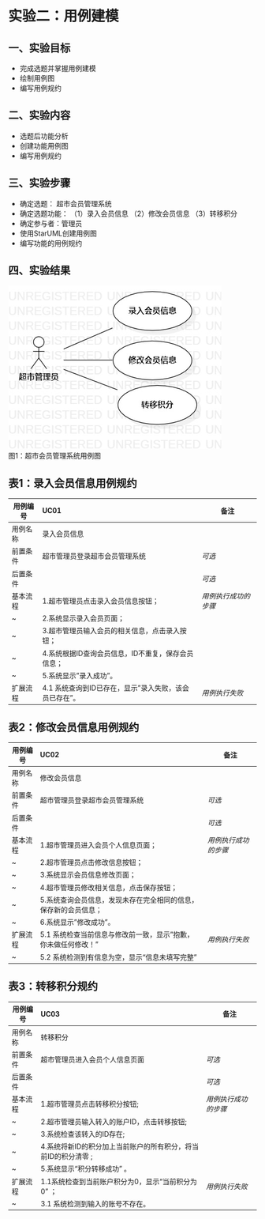 # 实验二：用例建模

## 一、实验目标

- 完成选题并掌握用例建模
- 绘制用例图
- 编写用例规约
## 二、实验内容

- 选题后功能分析
- 创建功能用例图
- 编写用例规约

## 三、实验步骤

- 确定选题： 超市会员管理系统
- 确定选题功能：
  （1）录入会员信息
  （2）修改会员信息
  （3）转移积分
- 确定参与者：管理员
- 使用StarUML创建用例图
- 编写功能的用例规约

## 四、实验结果

![超市会员管理系统用例图](./Lab2_UseCase.jpg)  
图1：超市会员管理系统用例图

## 表1：录入会员信息用例规约  

用例编号  | UC01 | 备注  
-|:-|-  
用例名称  |录入会员信息  |   
前置条件  |超市管理员登录超市会员管理系统     | *可选*   
后置条件  |     | *可选*   
基本流程  | 1.超市管理员点击录入会员信息按钮；  |*用例执行成功的步骤*    
~| 2.系统显示录入会员页面；  |   
~| 3.超市管理员输入会员的相关信息，点击录入按钮；  |   
~| 4.系统根据ID查询会员信息，ID不重复，保存会员信息；   |   
~| 5.系统显示”录入成功”。   |   
扩展流程  | 4.1 系统查询到ID已存在，显示”录入失败，该会员已存在”。  |*用例执行失败*   


## 表2：修改会员信息用例规约  

用例编号  | UC02 | 备注  
-|:-|-  
用例名称  | 修改会员信息  |   
前置条件  | 超市管理员登录超市会员管理系统      | *可选*   
后置条件  |   | *可选*   
基本流程  | 1.超市管理员进入会员个人信息页面；  |*用例执行成功的步骤*    
~| 2.超市管理员点击修改信息按钮；  |   
~| 3.系统显示会员信息修改页面；  |   
~| 4.超市管理员修改相关信息，点击保存按钮；  |   
~| 5.系统查询会员信息，发现未存在完全相同的信息，保存新的会员信息；  |  
~| 6.系统显示”修改成功”。  | 
扩展流程  | 5.1 系统检查当前信息与修改前一致，显示”抱歉，你未做任何修改！” |*用例执行失败*    
~| 5.2 系统检测到有信息为空，显示“信息未填写完整”   |  


## 表3：转移积分规约  

用例编号  | UC03 | 备注  
-|:-|-  
用例名称  | 转移积分  |   
前置条件  | 超市管理员进入会员个人信息页面     | *可选*   
后置条件  |      | *可选*   
基本流程  | 1.超市管理员点击转移积分按钮;  |*用例执行成功的步骤*    
~| 2.超市管理员输入转入的账户ID，点击转移按钮;   |   
~| 3.系统检查该转入的ID存在;   |   
~| 4.系统将新ID的积分加上当前账户的所有积分，将当前ID的积分清零 ;  |   
~| 5.系统显示“积分转移成功” 。  |  
扩展流程  | 1.1系统检查到当前账户积分为0，显示“当前积分为0” ；|*用例执行失败*    
~| 3.1 系统检测到输入的账号不存在。   |  
